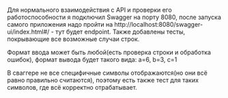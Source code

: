 Для нормального взаимодействия с API и проверки его работоспособности я подключил Swagger на порту 8080, после запуска самого приложения надо пройти на http://localhost:8080/swagger-ui/index.html#/ - тут будет endpoint. Также добавлены тесты, покрывающие все возможные случаи строк.

Формат ввода может быть любой(есть проверка строки и обработка ошибок), формат вывода будет такого вида: a=6, b=3, c=1

В сваггере не все специфичные символы отображаются(но они всё равно правильно считаются), поэтому есть также тест для таких символов, где всё корректно отрабатывает.

